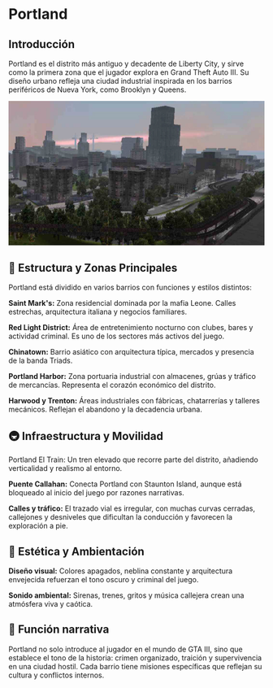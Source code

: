 # Portland

## Introducción
Portland es el distrito más antiguo y decadente de Liberty City, y sirve como la primera zona que el jugador explora en Grand Theft Auto III. Su diseño urbano refleja una ciudad industrial inspirada en los barrios periféricos de Nueva York, como Brooklyn y Queens.

![Portalnd](./recursos/imagenes/portland.jpg)

## 🧱 Estructura y Zonas Principales
Portland está dividido en varios barrios con funciones y estilos distintos:

**Saint Mark's:** Zona residencial dominada por la mafia Leone. Calles estrechas, arquitectura italiana y negocios familiares.

**Red Light District:** Área de entretenimiento nocturno con clubes, bares y actividad criminal. Es uno de los sectores más activos del juego.

**Chinatown:** Barrio asiático con arquitectura típica, mercados y presencia de la banda Triads.

**Portland Harbor:** Zona portuaria industrial con almacenes, grúas y tráfico de mercancías. Representa el corazón económico del distrito.

**Harwood y Trenton:** Áreas industriales con fábricas, chatarrerías y talleres mecánicos. Reflejan el abandono y la decadencia urbana.

## 🚇 Infraestructura y Movilidad
Portland El Train: Un tren elevado que recorre parte del distrito, añadiendo verticalidad y realismo al entorno.

**Puente Callahan:** Conecta Portland con Staunton Island, aunque está bloqueado al inicio del juego por razones narrativas.

**Calles y tráfico:** El trazado vial es irregular, con muchas curvas cerradas, callejones y desniveles que dificultan la conducción y favorecen la exploración a pie.

## 🎨 Estética y Ambientación
**Diseño visual:** Colores apagados, neblina constante y arquitectura envejecida refuerzan el tono oscuro y criminal del juego.

**Sonido ambiental:** Sirenas, trenes, gritos y música callejera crean una atmósfera viva y caótica.

## 🧭 Función narrativa
Portland no solo introduce al jugador en el mundo de GTA III, sino que establece el tono de la historia: crimen organizado, traición y supervivencia en una ciudad hostil. Cada barrio tiene misiones específicas que reflejan su cultura y conflictos internos.